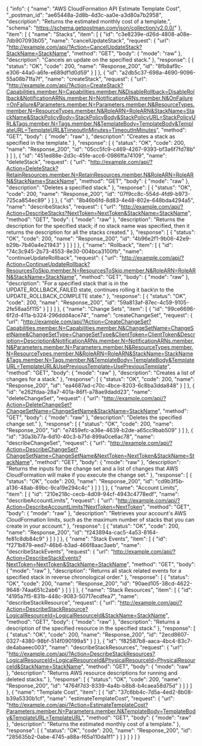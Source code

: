 {
  "info": {
    "name": "AWS CloudFormation API Estimate Template Cost",
    "_postman_id": "ae65448a-2d8b-4d3c-aa0e-a3d80a7b2958",
    "description": "Returns the estimated monthly cost of a template.",
    "schema": "https://schema.getpostman.com/json/collection/v2.0.0/"
  },
  "item": [
    {
      "name": "Stacks",
      "item": [
        {
          "id": "c3e8239e-d26d-4808-a08e-7db907093b05",
          "name": "cancelUpdateStack",
          "request": {
            "url": "http://example.com/api/?Action=CancelUpdateStack?StackName=StackName",
            "method": "GET",
            "body": {
              "mode": "raw"
            },
            "description": "Cancels an update on the specified stack."
          },
          "response": [
            {
              "status": "OK",
              "code": 200,
              "name": "Response_200",
              "id": "8fb8af9c-e306-44a0-a6fe-e689df1d0d59"
            }
          ]
        },
        {
          "id": "a2db5c37-698a-4690-9096-55a08b71fa7f",
          "name": "createStack",
          "request": {
            "url": "http://example.com/api/?Action=CreateStack?Capabilities.member.N=Capabilities.member.N&DisableRollback=DisableRollback&NotificationARNs.member.N=NotificationARNs.member.N&OnFailure=OnFailure&Parameters.member.N=Parameters.member.N&ResourceTypes.member.N=ResourceTypes.member.N&RoleARN=RoleARN&StackName=StackName&StackPolicyBody=StackPolicyBody&StackPolicyURL=StackPolicyURL&Tags.member.N=Tags.member.N&TemplateBody=TemplateBody&TemplateURL=TemplateURL&TimeoutInMinutes=TimeoutInMinutes",
            "method": "GET",
            "body": {
              "mode": "raw"
            },
            "description": "Creates a stack as specified in the template."
          },
          "response": [
            {
              "status": "OK",
              "code": 200,
              "name": "Response_200",
              "id": "05cc5fc9-c469-4267-9393-bf3a6f7fd78b"
            }
          ]
        },
        {
          "id": "451ed88e-2d3c-45fe-acc6-0986ffa74109",
          "name": "deleteStack",
          "request": {
            "url": "http://example.com/api/?Action=DeleteStack?RetainResources.member.N=RetainResources.member.N&RoleARN=RoleARN&StackName=StackName",
            "method": "GET",
            "body": {
              "mode": "raw"
            },
            "description": "Deletes a specified stack."
          },
          "response": [
            {
              "status": "OK",
              "code": 200,
              "name": "Response_200",
              "id": "07f9cc8c-554d-4fd9-b973-725ca854ec89"
            }
          ]
        },
        {
          "id": "8b46b6fd-8d83-4e48-802e-648bda4294a5",
          "name": "describeStacks",
          "request": {
            "url": "http://example.com/api/?Action=DescribeStacks?NextToken=NextToken&StackName=StackName",
            "method": "GET",
            "body": {
              "mode": "raw"
            },
            "description": "Returns the description for the specified stack; if no stack name was specified, then it returns the description for all the stacks created."
          },
          "response": [
            {
              "status": "OK",
              "code": 200,
              "name": "Response_200",
              "id": "4b96e2f1-9b06-42e9-b29b-7b40a4e21943"
            }
          ]
        }
      ]
    },
    {
      "name": "Rollback",
      "item": [
        {
          "id": "74c3c945-2b73-4553-8e30-004bca3100fb",
          "name": "continueUpdateRollback",
          "request": {
            "url": "http://example.com/api/?Action=ContinueUpdateRollback?ResourcesToSkip.member.N=ResourcesToSkip.member.N&RoleARN=RoleARN&StackName=StackName",
            "method": "GET",
            "body": {
              "mode": "raw"
            },
            "description": "For a specified stack that is in the UPDATE_ROLLBACK_FAILED state, continues rolling it back\n         to the UPDATE_ROLLBACK_COMPLETE state."
          },
          "response": [
            {
              "status": "OK",
              "code": 200,
              "name": "Response_200",
              "id": "59a813af-87ec-4c59-9105-2fe58aa5f115"
            }
          ]
        }
      ]
    },
    {
      "name": "Change Sets",
      "item": [
        {
          "id": "99ce6696-6f2d-411a-b324-296ddd4ace74",
          "name": "createChangeSet",
          "request": {
            "url": "http://example.com/api/?Action=CreateChangeSet?Capabilities.member.N=Capabilities.member.N&ChangeSetName=ChangeSetName&ChangeSetType=ChangeSetType&ClientToken=ClientToken&Description=Description&NotificationARNs.member.N=NotificationARNs.member.N&Parameters.member.N=Parameters.member.N&ResourceTypes.member.N=ResourceTypes.member.N&RoleARN=RoleARN&StackName=StackName&Tags.member.N=Tags.member.N&TemplateBody=TemplateBody&TemplateURL=TemplateURL&UsePreviousTemplate=UsePreviousTemplate",
            "method": "GET",
            "body": {
              "mode": "raw"
            },
            "description": "Creates a list of changes for a stack."
          },
          "response": [
            {
              "status": "OK",
              "code": 200,
              "name": "Response_200",
              "id": "ea4687ad-c70c-4bce-8203-6c8ba3dda848"
            }
          ]
        },
        {
          "id": "e262fdaa-28a7-401a-86f1-a78ae9dadd23",
          "name": "deleteChangeSet",
          "request": {
            "url": "http://example.com/api/?Action=DeleteChangeSet?ChangeSetName=ChangeSetName&StackName=StackName",
            "method": "GET",
            "body": {
              "mode": "raw"
            },
            "description": "Deletes the specified change set."
          },
          "response": [
            {
              "status": "OK",
              "code": 200,
              "name": "Response_200",
              "id": "e7459efc-a36e-4639-b2de-a65cc9bab509"
            }
          ]
        },
        {
          "id": "30a3b77a-6d10-40c3-b71d-899a0ce6ac78",
          "name": "describeChangeSet",
          "request": {
            "url": "http://example.com/api/?Action=DescribeChangeSet?ChangeSetName=ChangeSetName&NextToken=NextToken&StackName=StackName",
            "method": "GET",
            "body": {
              "mode": "raw"
            },
            "description": "Returns the inputs for the change set and a list of changes that AWS CloudFormation will make if you execute the change set."
          },
          "response": [
            {
              "status": "OK",
              "code": 200,
              "name": "Response_200",
              "id": "cd9b3f5b-a136-48ab-89bc-9ca19e294c4c"
            }
          ]
        }
      ]
    },
    {
      "name": "Account Limits",
      "item": [
        {
          "id": "210e218c-cecb-4d09-94cf-4943c4778edf",
          "name": "describeAccountLimits",
          "request": {
            "url": "http://example.com/api/?Action=DescribeAccountLimits?NextToken=NextToken",
            "method": "GET",
            "body": {
              "mode": "raw"
            },
            "description": "Retrieves your account's AWS CloudFormation limits, such as the maximum number of stacks that you can create in your account."
          },
          "response": [
            {
              "status": "OK",
              "code": 200,
              "name": "Response_200",
              "id": "f243894a-cac5-4a53-8164-fe81c8db84c9"
            }
          ]
        }
      ]
    },
    {
      "name": "Stack Events",
      "item": [
        {
          "id": "f271b879-eed7-46b6-b3ad-466f8aac3aeb",
          "name": "describeStackEvents",
          "request": {
            "url": "http://example.com/api/?Action=DescribeStackEvents?NextToken=NextToken&StackName=StackName",
            "method": "GET",
            "body": {
              "mode": "raw"
            },
            "description": "Returns all stack related events for a specified stack in reverse chronological order."
          },
          "response": [
            {
              "status": "OK",
              "code": 200,
              "name": "Response_200",
              "id": "90aed105-38cd-4622-9648-74aa651c2ab6"
            }
          ]
        }
      ]
    },
    {
      "name": "Stack Resources",
      "item": [
        {
          "id": "4195a7f5-831b-448c-9083-50717ecdfea7",
          "name": "describeStackResource",
          "request": {
            "url": "http://example.com/api/?Action=DescribeStackResource?LogicalResourceId=LogicalResourceId&StackName=StackName",
            "method": "GET",
            "body": {
              "mode": "raw"
            },
            "description": "Returns a description of the specified resource in the specified stack."
          },
          "response": [
            {
              "status": "OK",
              "code": 200,
              "name": "Response_200",
              "id": "2ecd8607-0327-4380-98bf-514f090199a5"
            }
          ]
        },
        {
          "id": "f82587b8-aaca-4bc4-83c7-de4abaeec003",
          "name": "describeStackResources",
          "request": {
            "url": "http://example.com/api/?Action=DescribeStackResources?LogicalResourceId=LogicalResourceId&PhysicalResourceId=PhysicalResourceId&StackName=StackName",
            "method": "GET",
            "body": {
              "mode": "raw"
            },
            "description": "Returns AWS resource descriptions for running and deleted stacks."
          },
          "response": [
            {
              "status": "OK",
              "code": 200,
              "name": "Response_200",
              "id": "4764f7d3-8339-4a4b-b8b8-b4caea58d75d"
            }
          ]
        }
      ]
    },
    {
      "name": "Template Cost",
      "item": [
        {
          "id": "37c6bb4c-7d5a-4ed2-8b08-b39a5330b1cf",
          "name": "estimateTemplateCost",
          "request": {
            "url": "http://example.com/api/?Action=EstimateTemplateCost?Parameters.member.N=Parameters.member.N&TemplateBody=TemplateBody&TemplateURL=TemplateURL",
            "method": "GET",
            "body": {
              "mode": "raw"
            },
            "description": "Returns the estimated monthly cost of a template."
          },
          "response": [
            {
              "status": "OK",
              "code": 200,
              "name": "Response_200",
              "id": "285635b2-0abe-4745-a88a-f65a110da1f1"
            }
          ]
        }
      ]
    }
  ]
}